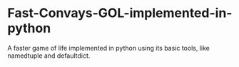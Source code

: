 # Fast-Convays-GOL-implemented-in-python
A faster game of life implemented in python using its basic tools, like namedtuple and defaultdict.
